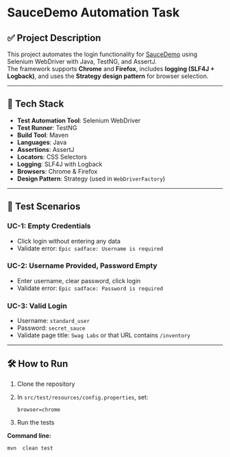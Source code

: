 # SauceDemo Automation Task

## ✅ Project Description

This project automates the login functionality for [SauceDemo](https://www.saucedemo.com/) using Selenium WebDriver with Java, TestNG, and AssertJ.  
The framework supports **Chrome** and **Firefox**, includes **logging (SLF4J + Logback)**, and uses the **Strategy design pattern** for browser selection.

---

## 🔧 Tech Stack

- **Test Automation Tool**: Selenium WebDriver
- **Test Runner**: TestNG
- **Build Tool**: Maven
- **Languages**: Java
- **Assertions**: AssertJ
- **Locators**: CSS Selectors
- **Logging**: SLF4J with Logback
- **Browsers**: Chrome & Firefox
- **Design Pattern**: Strategy (used in `WebDriverFactory`)

---

## 🧪 Test Scenarios

### UC-1: Empty Credentials
- Click login without entering any data
- Validate error: `Epic sadface: Username is required`

### UC-2: Username Provided, Password Empty
- Enter username, clear password, click login
- Validate error: `Epic sadface: Password is required`

### UC-3: Valid Login
- Username: `standard_user`
- Password: `secret_sauce`
- Validate page title: `Swag Labs` or that URL contains `/inventory`

---

## 🛠️ How to Run

1. Clone the repository
2. In `src/test/resources/config.properties`, set:

   ```properties
   browser=chrome
3. Run the tests

**Command line:**

```bash
mvn  clean test
```